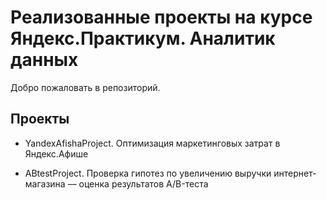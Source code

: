 # Реализованные проекты на курсе Яндекс.Практикум. Аналитик данных

Добро пожаловать в репозиторий.

## Проекты

- YandexAfishaProject. Оптимизация маркетинговых затрат в Яндекс.Афише
  
- ABtestProject. Проверка гипотез по увеличению выручки интернет-магазина –– оценка результатов A/B-теста
  

  

